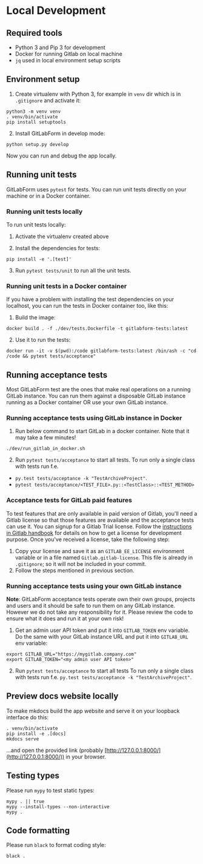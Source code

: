 # Local Development

## Required tools

- Python 3 and Pip 3 for development
- Docker for running Gitlab on local machine
- `jq` used in local environment setup scripts

## Environment setup

1. Create virtualenv with Python 3, for example in `venv` dir which is in `.gitignore` and activate it:
```
python3 -m venv venv
. venv/bin/activate
pip install setuptools
```

2. Install GitLabForm in develop mode:
```
python setup.py develop
```

Now you can run and debug the app locally.

## Running unit tests

GitLabForm uses `pytest` for tests. You can run unit tests directly on your machine or in a Docker container.

### Running unit tests locally

To run unit tests locally:

1. Activate the virtualenv created above

2. Install the dependencies for tests:
```
pip install -e '.[test]'
```

3. Run `pytest tests/unit` to run all the unit tests.

### Running unit tests in a Docker container

If you have a problem with installing the test dependencies on your localhost, you can run the tests in Docker container
too, like this:

1. Build the image:
```
docker build . -f ./dev/tests.Dockerfile -t gitlabform-tests:latest
```
2. Use it to run the tests:
```
docker run -it -v $(pwd):/code gitlabform-tests:latest /bin/ash -c "cd /code && pytest tests/acceptance"
```

## Running acceptance tests

Most GitLabForm test are the ones that make real operations on a running GitLab instance. You can run them
against a disposable GitLab instance running as a Docker container OR use your own GitLab instance.

### Running acceptance tests using GitLab instance in Docker

1. Run below command to start GitLab in a docker container. Note that it may take a few minutes!

```
./dev/run_gitlab_in_docker.sh
```

2. Run `pytest tests/acceptance` to start all tests.
To run only a single class with tests run f.e.
- `py.test tests/acceptance -k "TestArchiveProject"`.
- `pytest tests/acceptance/<TEST_FILE>.py::<TestClass>::<TEST_METHOD>`

### Acceptance tests for GitLab paid features

To test features that are only available in paid version of Gitlab, you'll need a Gitlab license so that those features are available and the acceptance tests can use it. You can signup for a Gitlab Trial license. Follow the [instructions in Gitlab handbook](https://handbook.gitlab.com/handbook/marketing/developer-relations/contributor-success/community-contributors-workflows/#contributing-to-the-gitlab-enterprise-edition-ee) for details on how to get a license for development purpose. Once you've received a license, take the following step:

1. Copy your license and save it as an `GITLAB_EE_LICENSE` environment variable or in a file named `Gitlab.gitlab-license`. This file is already in `.gitignore`; so it will not be included in your commit.
2. Follow the steps mentioned in previous section.

### Running acceptance tests using your own GitLab instance

**Note**: GitLabForm acceptance tests operate own their own groups, projects and users and it should be safe
to run them on any GitLab instance. However we do not take any responsibility for it. Please review 
the code to ensure what it does and run it at your own risk!

1. Get an admin user API token and put it into `GITLAB_TOKEN` env variable. Do the same with your GitLab instance URL
and put it into `GITLAB_URL` env variable:
```
export GITLAB_URL="https://mygitlab.company.com"
export GITLAB_TOKEN="<my admin user API token>"
```

2. Run `pytest tests/acceptance` to start all tests
To run only a single class with tests run f.e. `py.test tests/acceptance -k "TestArchiveProject"`.

## Preview docs website locally

To make mkdocs build the app website and serve it on your loopback interface do this:
```shell
. venv/bin/activate
pip install -e .[docs]
mkdocs serve
```
...and open the provided link (probably [http://127.0.0.1:8000/](http://127.0.0.1:8000/)) in your browser.

## Testing types

Please run `mypy` to test static types:
```shell
mypy . || true
mypy --install-types --non-interactive
mypy .
```

## Code formatting

Please run `black` to format coding style:

```shell
black .
```
